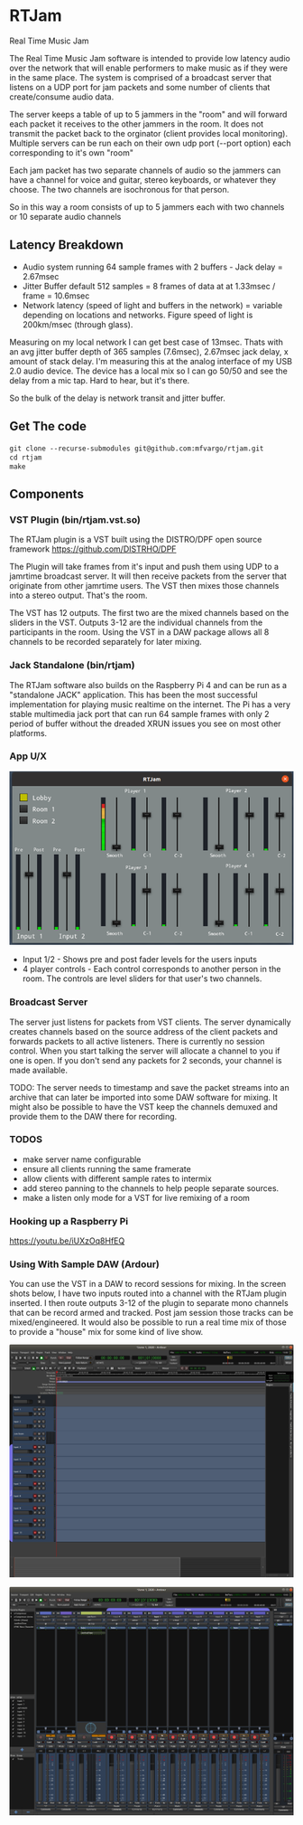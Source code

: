 # RTJam

Real Time Music Jam

The Real Time Music Jam software is intended to provide low latency audio over the network that will enable performers to make music as if they were in the same place. The system is comprised of a broadcast server that listens on a UDP port for jam packets and some number of clients that create/consume audio data.

The server keeps a table of up to 5 jammers in the "room" and will forward each packet it receives to the other jammers in the room.  It does not transmit the packet back to the orginator (client provides local monitoring).  Multiple servers can be run each on their own udp port (--port option) each corresponding to it's own "room"

Each jam packet has two separate channels of audio so the jammers can have a channel for voice and guitar, stereo keyboards, or whatever they choose.  The two channels are isochronous for that person.

So in this way a room consists of up to 5 jammers each with two channels or 10 separate audio channels

## Latency Breakdown


* Audio system running 64 sample frames with 2 buffers - Jack delay = 2.67msec
* Jitter Buffer default 512 samples = 8 frames of data at at 1.33msec / frame = 10.6msec
* Network latency (speed of light and buffers in the network) = variable depending on locations and networks.  Figure speed of light is 200km/msec (through glass).


Measuring on my local network I can get best case of 13msec.  Thats with an avg jitter buffer depth of 365 samples (7.6msec), 2.67msec jack delay, x amount of stack delay.  I'm measuring this at the analog interface of my USB 2.0 audio device.  The device has a local mix so I can go 50/50 and see the delay from a mic tap.  Hard to hear, but it's there.

So the bulk of the delay is network transit and jitter buffer.  


## Get The code
```
git clone --recurse-submodules git@github.com:mfvargo/rtjam.git
cd rtjam
make
```

## Components

### VST Plugin (bin/rtjam.vst.so)
The RTJam plugin is a VST built using the DISTRO/DPF open source framework https://github.com/DISTRHO/DPF 

The Plugin will take frames from it's input and push them using UDP to a jamrtime broadcast server.  It will then receive packets from the server that originate from other jamrtime users.  The VST then mixes those channels into a stereo output.  That's the room.

The VST has 12 outputs.  The first two are the mixed channels based on the sliders in the VST.  Outputs 3-12 are the individual channels from the participants in the room.  Using the VST in a DAW package allows all 8 channels to be recorded separately for later mixing.

### Jack Standalone (bin/rtjam)
The RTJam software also builds on the Raspberry Pi 4 and can be run as a "standalone JACK" application.  This has been the most successful implementation for playing music realtime on the internet.  The Pi has a very stable multimedia jack port that can run 64 sample frames with only 2 period of buffer without the dreaded XRUN issues you see on most other platforms.

### App U/X

![Pi App](Standalone.png)

- Input 1/2 - Shows pre and post fader levels for the users inputs
- 4 player controls - Each control corresponds to another person in the room. The controls are level sliders for that user's two channels.

### Broadcast Server
The server just listens for packets from VST clients.  The server dynamically creates channels based on the source address of the client packets and forwards packets to all active listeners.  There is currently no session control.  When you start talking the server will allocate a channel to you if one is open.  If you don't send any packets for 2 seconds, your channel is made available.

TODO: The server needs to timestamp and save the packet streams into an archive that can later be imported into some DAW software for mixing.  It might also be possible to have the VST keep the channels demuxed and provide them to the DAW there for recording.

### TODOS
* make server name configurable
* ensure all clients running the same framerate
* allow clients with different sample rates to intermix
* add stereo panning to the channels to help people separate sources.
* make a listen only mode for a VST for live remixing of a room

### Hooking up a Raspberry Pi

https://youtu.be/iUXzOq8HfEQ

### Using With Sample DAW (Ardour)

You can use the VST in a DAW to record sessions for mixing.  In the screen shots below, I have two inputs routed into a channel with the RTJam plugin inserted.  I then route outputs 3-12 of the plugin to separate mono channels that can be record armed and tracked.  Post jam session those tracks can be mixed/engineered. It would also be possible to run a real time mix of those to provide a "house" mix for some kind of live show.

![Ardour Editor](ArdourEditor.png)

![Ardour Mixer](ArdourMixer.png)
